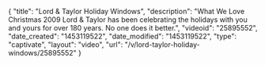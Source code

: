 {
    "title": "Lord & Taylor Holiday Windows",
    "description": "What We Love Christmas 2009 Lord & Taylor has been celebrating the holidays with you and yours for over 180 years. No one does it better.",
    "videoid": "25895552",
    "date_created": "1453119522",
    "date_modified": "1453119522",
    "type": "captivate",
    "layout": "video",
    "url": "\/v\/lord-taylor-holiday-windows\/25895552"
}